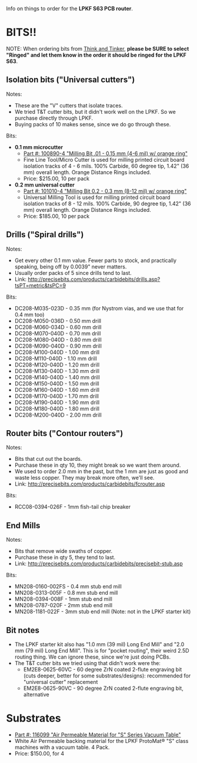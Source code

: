 Info on things to order for the **LPKF S63 PCB router**.

# BITS!!

NOTE: When ordering bits from [Think and Tinker](http://precisebits.com/), **please be SURE to select "Ringed" and let them know in the order it should be ringed for the LPKF S63**.

## Isolation bits ("Universal cutters")

Notes:

- These are the "V" cutters that isolate traces.
- We tried T&T cutter bits, but it didn't work well on the LPKF. So we purchase directly through LPKF.
- Buying packs of 10 makes sense, since we do go through these.

Bits:

- **0.1 mm microcutter**
   - [Part #: 100890-4 "Milling Bit .01 - 0.15 mm (4-6 mil) w/ orange ring"](http://www.lpkfusa.com/Store/pages/ProductDetail.aspx?cat=11%2f43&cid=43&pid=211)
   - Fine Line Tool/Micro Cutter is used for milling printed circuit board isolation tracks of 4 - 6 mils. 100% Carbide, 60 degree tip, 1.42" (36 mm) overall length. Orange Distance Rings included.
   - Price: $215.00, 10 per pack
- **0.2 mm universal cutter**
   - [Part #: 101010-4 "Milling Bit 0.2 - 0.3 mm (8-12 mil) w/ orange ring"](http://www.lpkfusa.com/Store/pages/ProductDetail.aspx?cat=11%2f43&cid=43&pid=210)
   - Universal Milling Tool is used for milling printed circuit board isolation tracks of 8 - 12 mils. 100% Carbide, 90 degree tip, 1.42" (36 mm) overall length. Orange Distance Rings included.
   - Price: $185.00, 10 per pack


## Drills ("Spiral drills")

Notes:

* Get every other 0.1 mm value. Fewer parts to stock, and practically speaking, being off by 0.0039" never matters.
* Usually order packs of 5 since drills tend to last.
* Link: <http://precisebits.com/products/carbidebits/drills.asp?tsPT=metric&tsPC=9>

Bits:

* DC208-M035-023D - 0.35 mm (for Nystrom vias, and we use that for 0.4 mm too)
* DC208-M050-036D - 0.50 mm drill
* DC208-M060-034D - 0.60 mm drill
* DC208-M070-040D - 0.70 mm drill
* DC208-M080-040D - 0.80 mm drill
* DC208-M090-040D - 0.90 mm drill
* DC208-M100-040D - 1.00 mm drill
* DC208-M110-040D - 1.10 mm drill
* DC208-M120-040D - 1.20 mm drill
* DC208-M130-040D - 1.30 mm drill
* DC208-M140-040D - 1.40 mm drill
* DC208-M150-040D - 1.50 mm drill
* DC208-M160-040D - 1.60 mm drill
* DC208-M170-040D - 1.70 mm drill
* DC208-M190-040D - 1.90 mm drill
* DC208-M180-040D - 1.80 mm drill
* DC208-M200-040D - 2.00 mm drill

## Router bits ("Contour routers")

Notes:

- Bits that cut out the boards.
- Purchase these in qty 10, they might break so we want them around.
- We used to order 2.0 mm in the past, but the 1 mm are just as good and waste less copper. They may break more often, we'll see.
- Link: <http://precisebits.com/products/carbidebits/fcrouter.asp>

Bits:

- RCC08-0394-026F - 1mm fish-tail chip breaker

## End Mills

Notes:

- Bits that remove wide swaths of copper.
- Purchase these in qty 5, they tend to last.
- Link: <http://precisebits.com/products/carbidebits/precisebit-stub.asp>

Bits:

* MN208-0160-002FS - 0.4 mm stub end mill
* MN208-0313-005F - 0.8 mm stub end mill
* MN208-0394-008F - 1mm stub end mill
* MN208-0787-020F - 2mm stub end mill
* MN208-1181-022F - 3mm stub end mill (Note: not in the LPKF starter kit)

## Bit notes

- The LPKF starter kit also has "1.0 mm (39 mil) Long End Mill" and "2.0 mm (79 mil) Long End Mill". This is for "pocket routing", their weird 2.5D routing thing. We can ignore these, since we're just doing PCBs.
- The T&T cutter bits we tried using that didn't work were the:
   - EM2E8-0625-60VC - 60 degree ZrN coated 2-flute engraving bit (cuts deeper, better for some substrates/designs): recommended for "universal cutter" replacement
   - EM2E8-0625-90VC - 90 degree ZrN coated 2-flute engraving bit, alternative


# Substrates

- [Part #: 116099 "Air Permeable Material for "S" Series Vacuum Table"](http://www.lpkfusa.com/Store/pages/ProductDetail.aspx?cat=6%2f27&cid=27&pid=209)
- White Air Permeable backing material for the LPKF ProtoMat® "S" class machines with a vacuum table. 4 Pack.
- Price: $150.00, for 4
